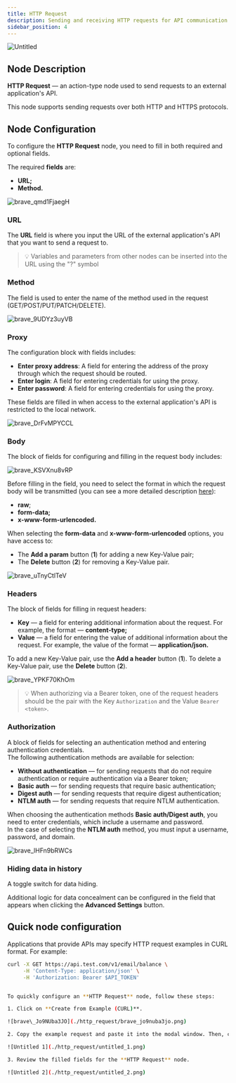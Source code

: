 ```yaml
---
title: HTTP Request
description: Sending and receiving HTTP requests for API communication
sidebar_position: 4
---
```



![Untitled](./http_request/untitled.png)

## **Node Description**

**HTTP Request** — an action-type node used to send requests to an external application's API.  

This node supports sending requests over both HTTP and HTTPS protocols.

## **Node Configuration**

To configure the **HTTP Request** node, you need to fill in both required and optional fields.  

The required **fields** are:

- **URL;**
- **Method.**

![brave_qmd1FjaegH](./http_request/brave_qmd1fjaegh.png)

### **URL**

The **URL** field is where you input the URL of the external application's API that you want to send a request to.  

> 💡 Variables and parameters from other nodes can be inserted into the URL using the "?" symbol

### **Method**

The field is used to enter the name of the method used in the request (GET/POST/PUT/PATCH/DELETE).  

![brave_9UDYz3uyVB](./http_request/brave_9udyz3uyvb.png)

### **Proxy**

The configuration block with fields includes:

- **Enter proxy address**: A field for entering the address of the proxy through which the request should be routed.  
- **Enter login**: A field for entering credentials for using the proxy.  
- **Enter password**: A field for entering credentials for using the proxy.  

These fields are filled in when access to the external application's API is restricted to the local network.  

![brave_DrFvMPYCCL](./http_request/brave_drfvmpyccl.png)

### **Body**

The block of fields for configuring and filling in the request body includes:  

![brave_KSVXnu8vRP](./http_request/brave_ksvxnu8vrp.png)

Before filling in the field, you need to select the format in which the request body will be transmitted (you can see a more detailed description [here](https://developer.mozilla.org/ru/docs/Web/HTTP/Methods/POST)):

- **raw**;  
- **form-data;**  
- **x-www-form-urlencoded.**

When selecting the **form-data** and **x-www-form-urlencoded** options, you have access to:

- The **Add a param** button (**1**) for adding a new Key-Value pair;  
- The **Delete** button (**2**) for removing a Key-Value pair.  

![brave_uTnyCtlTeV](./http_request/brave_utnyctltev.png)

### **Headers**

The block of fields for filling in request headers: 

- **Key** — a field for entering additional information about the request. For example, the format — **content-type;**  
- **Value** — a field for entering the value of additional information about the request. For example, the value of the format — **application/json.**

To add a new Key-Value pair, use the **Add a header** button (**1**). To delete a Key-Value pair, use the **Delete** button (**2**).  

![brave_YPKF70KhOm](./http_request/brave_ypkf70khom.png)

> 💡 When authorizing via a Bearer token, one of the request headers should be the pair with the Key `Authorization` and the Value `Bearer <token>`.

### **Authorization**

A block of fields for selecting an authentication method and entering authentication credentials.  
The following authentication methods are available for selection:

- **Without authentication** — for sending requests that do not require authentication or require authentication via a Bearer token;  
- **Basic auth** — for sending requests that require basic authentication;  
- **Digest auth** — for sending requests that require digest authentication;  
- **NTLM auth** — for sending requests that require NTLM authentication.  

When choosing the authentication methods **Basic auth/Digest auth**, you need to enter credentials, which include a username and password.  
In the case of selecting the **NTLM auth** method, you must input a username, password, and domain.  

![brave_lHFn9bRWCs](./http_request/brave_lhfn9brwcs.png)

### **Hiding data in history**

A toggle switch for data hiding.  

Additional logic for data concealment can be configured in the field that appears when clicking the **Advanced Settings** button.

## **Quick node configuration**

Applications that provide APIs may specify HTTP request examples in CURL format. For example:  

```bash
curl -X GET https://api.test.com/v1/email/balance \
     -H 'Content-Type: application/json' \
     -H 'Authorization: Bearer $API_TOKEN'


To quickly configure an **HTTP Request** node, follow these steps:

1. Click on **Create from Example (CURL)**.

![brave\_Jo9NUba3JO](./http_request/brave_jo9nuba3jo.png)

2. Copy the example request and paste it into the modal window. Then, click the **Create** button:

![Untitled 1](./http_request/untitled_1.png)

3. Review the filled fields for the **HTTP Request** node.

![Untitled 2](./http_request/untitled_2.png)


